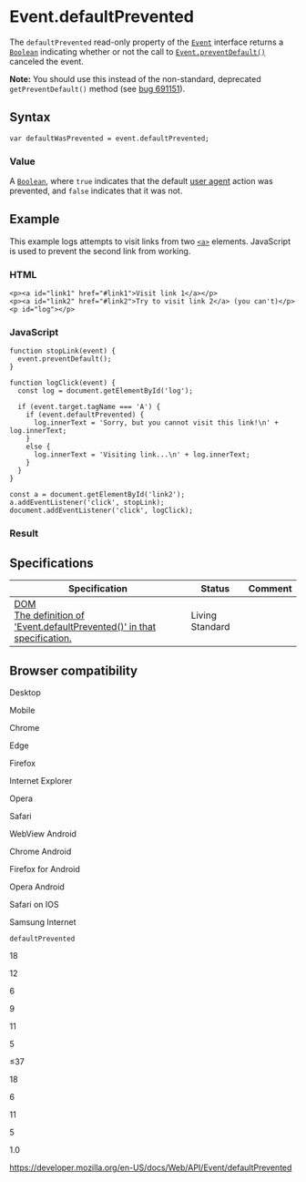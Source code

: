# Event.defaultPrevented

The `defaultPrevented` read-only property of the [`Event`](../event) interface returns a [`Boolean`](https://developer.mozilla.org/en-US/docs/Web/JavaScript/Reference/Global_Objects/Boolean) indicating whether or not the call to [`Event.preventDefault()`](preventdefault) canceled the event.

**Note:** You should use this instead of the non-standard, deprecated `getPreventDefault()` method (see [bug 691151](https://bugzilla.mozilla.org/show_bug.cgi?id=691151)).

## Syntax

    var defaultWasPrevented = event.defaultPrevented;

### Value

A [`Boolean`](https://developer.mozilla.org/en-US/docs/Web/JavaScript/Reference/Global_Objects/Boolean), where `true` indicates that the default [user agent](https://developer.mozilla.org/en-US/docs/Glossary/User_agent) action was prevented, and `false` indicates that it was not.

## Example

This example logs attempts to visit links from two [`<a>`](https://developer.mozilla.org/en-US/docs/Web/HTML/Element/a) elements. JavaScript is used to prevent the second link from working.

### HTML

    <p><a id="link1" href="#link1">Visit link 1</a></p>
    <p><a id="link2" href="#link2">Try to visit link 2</a> (you can't)</p>
    <p id="log"></p>

### JavaScript

    function stopLink(event) {
      event.preventDefault();
    }

    function logClick(event) {
      const log = document.getElementById('log');

      if (event.target.tagName === 'A') {
        if (event.defaultPrevented) {
          log.innerText = 'Sorry, but you cannot visit this link!\n' + log.innerText;
        }
        else {
          log.innerText = 'Visiting link...\n' + log.innerText;
        }
      }
    }

    const a = document.getElementById('link2');
    a.addEventListener('click', stopLink);
    document.addEventListener('click', logClick);

### Result

## Specifications

<table><thead><tr class="header"><th>Specification</th><th>Status</th><th>Comment</th></tr></thead><tbody><tr class="odd"><td><a href="https://dom.spec.whatwg.org/#dom-event-defaultprevented">DOM<br />
<span class="small">The definition of 'Event.defaultPrevented()' in that specification.</span></a></td><td><span class="spec-living">Living Standard</span></td><td></td></tr></tbody></table>

## Browser compatibility

Desktop

Mobile

Chrome

Edge

Firefox

Internet Explorer

Opera

Safari

WebView Android

Chrome Android

Firefox for Android

Opera Android

Safari on IOS

Samsung Internet

`defaultPrevented`

18

12

6

9

11

5

≤37

18

6

11

5

1.0

<a href="https://developer.mozilla.org/en-US/docs/Web/API/Event/defaultPrevented" class="_attribution-link">https://developer.mozilla.org/en-US/docs/Web/API/Event/defaultPrevented</a>
